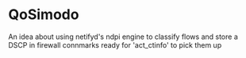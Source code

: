 # QoSimodo
An idea about using netifyd's ndpi engine to classify flows and store a DSCP in firewall connmarks ready for 'act_ctinfo' to pick them up
